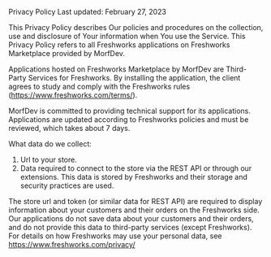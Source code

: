 Privacy Policy
Last updated: February 27, 2023

This Privacy Policy describes Our policies and procedures on the collection, use and disclosure of Your information when You use the Service.
This Privacy Policy refers to all Freshworks applications on Freshworks Marketplace provided by MorfDev.

Applications hosted on Freshworks Marketplace by MorfDev are Third-Party Services for Freshworks.
By installing the application, the client agrees to study and comply with the Freshworks rules (https://www.freshworks.com/terms/).

MorfDev is committed to providing technical support for its applications. Applications are updated according to Freshworks policies and must be reviewed, 
which takes about 7 days.

What data do we collect:
1) Url to your store.
2) Data required to connect to the store via the REST API or through our extensions.
This data is stored by Freshworks and their storage and security practices are used.

The store url and token (or similar data for REST API) are required to display information about your customers and their orders on the Freshworks side.
Our applications do not save data about your customers and their orders, and do not provide this data to third-party services (except Freshworks).
For details on how Freshworks may use your personal data, see https://www.freshworks.com/privacy/

